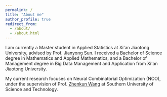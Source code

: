 ```yaml
---
permalink: /
title: "About me"
author_profile: true
redirect_from: 
  - /about/
  - /about.html
---
```


I am currently a Master student in Applied Statistics at Xi'an Jiaotong University, advised by Prof. [Jianyong Sun](https://gr.xjtu.edu.cn/web/jy.sun). I received a Bachelor of Science degree in Mathematics and Applied Mathematics, and a Bachelor of Management degree in Big Data Management and Application from Xi'an Jiaotong University.

My current research focuses on Neural Combinatorial Optimization (NCO), under the supervision of Prof. [Zhenkun Wang](https://faculty.sustech.edu.cn/wangzk3/) at Southern University of Science and Technology.
